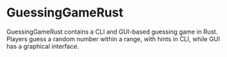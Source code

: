 # GuessingGameRust
GuessingGameRust contains a CLI and GUI-based guessing game in Rust. Players guess a random number within a range, with hints in CLI, while GUI has a graphical interface.
